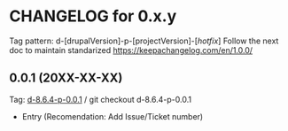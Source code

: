 # CHANGELOG for 0.x.y
Tag pattern: d-[drupalVersion]-p-[projectVersion]-[*hotfix*]
Follow the next doc to maintain standarized https://keepachangelog.com/en/1.0.0/

## 0.0.1 (20XX-XX-XX)
Tag: [d-8.6.4-p-0.0.1](https://gitlab.com/drupaltitlan/PROJECT/tags/d-8.6.4-p-0.0.1) / git checkout d-8.6.4-p-0.0.1
* Entry (Recomendation: Add Issue/Ticket number)

